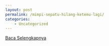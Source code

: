 ```yaml
---
layout: post
permalink: /mimpi-sepatu-hilang-ketemu-lagi/
categories:
    - Uncategorized
---
```


[Baca Selengkapnya](/09)